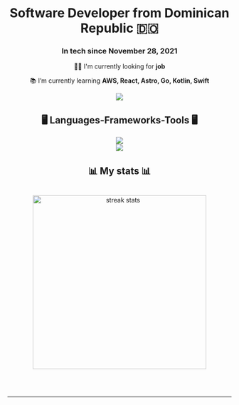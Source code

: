 <h1 align="center">
    Software Developer from Dominican Republic 🇩🇴
</h1>
<h3 align="center">In tech since November 28, 2021</h3>
<div align="center">

   🧑‍💻 I'm currently looking for **job**
    
   📚 I’m currently learning **AWS, React, Astro, Go, Kotlin, Swift**
</div>
<div align="center"> 
  <a href="mailto:biscenp@gmail.com">
    <img src="https://img.shields.io/badge/Gmail-333333?style=for-the-badge&logo=gmail&logoColor=red" />
  </a>
</div>

<h2 align="center">🖥️ Languages-Frameworks-Tools 🖥️</h2>
<div align="center">
    <img src="https://skillicons.dev/icons?i=html,css,javascript,vscode,github,git,figma,notion,cloudflare,docker" /><br>
    <img src="https://skillicons.dev/icons?i=python,c,mysql,flask,supabase" /><br>
</div>

<h2 align="center">📊 My stats 📊</h2>
<br>
<div align=center>
  <img width=390 src="https://github-readme-stats.vercel.app/api?username=EssEnemiGz&theme=tokyonight" alt="streak stats"/>
</div>

<br/><br/>

<hr/>

<br/>

